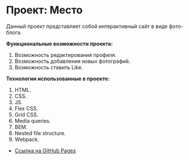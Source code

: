 # Проект: Место

Данный проект представляет собой интерактивный сайт в виде фото-блога.

**Функциональные возможности проекта:**
1. Возможность редактирования профиля.
2. Возможность добавления новых фотографий. 
3. Возможность ставить Like. 

**Технологии использованные в проекте:**
1. HTML.
2. CSS.
3. JS.
4. Flex CSS.
5. Grid CSS.
6. Media queries.
7. BEM.
8. Nested file structure.
9. Webpack.

* [Ссылка на GitHub Pages](https://hedgehogscodes.github.io/mesto/)
